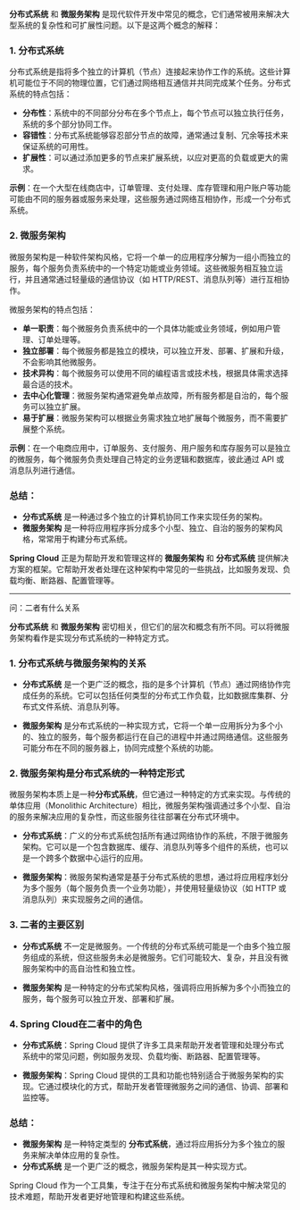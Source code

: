 **分布式系统** 和 **微服务架构** 是现代软件开发中常见的概念，它们通常被用来解决大型系统的复杂性和可扩展性问题。以下是这两个概念的解释：

### 1. **分布式系统**

分布式系统是指将多个独立的计算机（节点）连接起来协作工作的系统。这些计算机可能位于不同的物理位置，它们通过网络相互通信并共同完成某个任务。分布式系统的特点包括：

- **分布性**：系统中的不同部分分布在多个节点上，每个节点可以独立执行任务，系统的多个部分协同工作。
- **容错性**：分布式系统能够容忍部分节点的故障，通常通过复制、冗余等技术来保证系统的可用性。
- **扩展性**：可以通过添加更多的节点来扩展系统，以应对更高的负载或更大的需求。

**示例**：在一个大型在线商店中，订单管理、支付处理、库存管理和用户账户等功能可能由不同的服务器或服务来处理，这些服务通过网络互相协作，形成一个分布式系统。

### 2. **微服务架构**

微服务架构是一种软件架构风格，它将一个单一的应用程序分解为一组小而独立的服务，每个服务负责系统中的一个特定功能或业务领域。这些微服务相互独立运行，并且通常通过轻量级的通信协议（如 HTTP/REST、消息队列等）进行互相协作。

微服务架构的特点包括：

- **单一职责**：每个微服务负责系统中的一个具体功能或业务领域，例如用户管理、订单处理等。
- **独立部署**：每个微服务都是独立的模块，可以独立开发、部署、扩展和升级，不会影响其他微服务。
- **技术异构**：每个微服务可以使用不同的编程语言或技术栈，根据具体需求选择最合适的技术。
- **去中心化管理**：微服务架构通常避免单点故障，所有服务都是自治的，每个服务可以独立扩展。
- **易于扩展**：微服务架构可以根据业务需求独立地扩展每个微服务，而不需要扩展整个系统。

**示例**：在一个电商应用中，订单服务、支付服务、用户服务和库存服务可以是独立的微服务，每个微服务负责处理自己特定的业务逻辑和数据库，彼此通过 API 或消息队列进行通信。

### 总结：

- **分布式系统** 是一种通过多个独立的计算机协同工作来实现任务的架构。
- **微服务架构** 是一种将应用程序拆分成多个小型、独立、自治的服务的架构风格，常常用于构建分布式系统。

**Spring Cloud** 正是为帮助开发和管理这样的 **微服务架构** 和 **分布式系统** 提供解决方案的框架。它帮助开发者处理在这种架构中常见的一些挑战，比如服务发现、负载均衡、断路器、配置管理等。

---
问：二者有什么关系

**分布式系统** 和 **微服务架构** 密切相关，但它们的层次和概念有所不同。可以将微服务架构看作是实现分布式系统的一种特定方式。

### 1. **分布式系统与微服务架构的关系**

- **分布式系统** 是一个更广泛的概念，指的是多个计算机（节点）通过网络协作完成任务的系统。它可以包括任何类型的分布式工作负载，比如数据库集群、分布式文件系统、消息队列等。
    
- **微服务架构** 是分布式系统的一种实现方式，它将一个单一应用拆分为多个小的、独立的服务，每个服务都运行在自己的进程中并通过网络通信。这些服务可能分布在不同的服务器上，协同完成整个系统的功能。
    

### 2. **微服务架构是分布式系统的一种特定形式**

微服务架构本质上是一种**分布式系统**，但它通过一种特定的方式来实现。与传统的单体应用（Monolithic Architecture）相比，微服务架构强调通过多个小型、自治的服务来解决应用的复杂性，而这些服务往往部署在分布式环境中。

- **分布式系统**：广义的分布式系统包括所有通过网络协作的系统，不限于微服务架构。它可以是一个包含数据库、缓存、消息队列等多个组件的系统，也可以是一个跨多个数据中心运行的应用。
    
- **微服务架构**：微服务架构通常是基于分布式系统的思想，通过将应用程序划分为多个服务（每个服务负责一个业务功能），并使用轻量级协议（如 HTTP 或消息队列）来实现服务之间的通信。
    

### 3. **二者的主要区别**

- **分布式系统** 不一定是微服务。一个传统的分布式系统可能是一个由多个独立服务组成的系统，但这些服务未必是微服务。它们可能较大、复杂，并且没有微服务架构中的高自治性和独立性。
    
- **微服务架构** 是一种特定的分布式架构风格，强调将应用拆解为多个小而独立的服务，每个服务可以独立开发、部署和扩展。
    

### 4. **Spring Cloud在二者中的角色**

- **分布式系统**：Spring Cloud 提供了许多工具来帮助开发者管理和处理分布式系统中的常见问题，例如服务发现、负载均衡、断路器、配置管理等。
    
- **微服务架构**：Spring Cloud 提供的工具和功能也特别适合于微服务架构的实现。它通过模块化的方式，帮助开发者管理微服务之间的通信、协调、部署和监控等。
    

### 总结：

- **微服务架构** 是一种特定类型的 **分布式系统**，通过将应用拆分为多个独立的服务来解决单体应用的复杂性。
- **分布式系统** 是一个更广泛的概念，微服务架构是其一种实现方式。

Spring Cloud 作为一个工具集，专注于在分布式系统和微服务架构中解决常见的技术难题，帮助开发者更好地管理和构建这些系统。